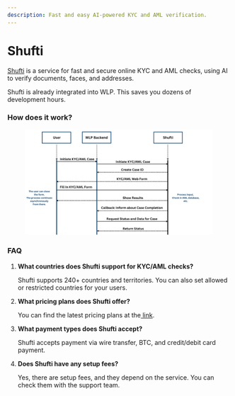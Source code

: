 ```yaml
---
description: Fast and easy AI-powered KYC and AML verification.
---
```


# Shufti

[Shufti](https://shuftipro.com/category/user-identification-authentication/) is a service for fast and secure online KYC and AML checks, using AI to verify documents, faces, and addresses.

Shufti is already integrated into WLP. This saves you dozens of development hours.

### How does it work?

<figure><img src="../.gitbook/assets/Shufti diagram (1).png" alt=""><figcaption></figcaption></figure>

### FAQ

1.  **What countries does Shufti support for KYC/AML checks?**

    Shufti supports 240+ countries and territories. You can also set allowed or restricted countries for your users.
2.  **What pricing plans does Shufti offer?**

    You can find the latest pricing plans at the[ link](https://shuftipro.com/faqs/#pricing).
3.  **What payment types does Shufti accept?**

    Shufti accepts payment via wire transfer, BTC, and credit/debit card payment.
4.  **Does Shufti have any setup fees?**

    Yes, there are setup fees, and they depend on the service. You can check them with the support team.
